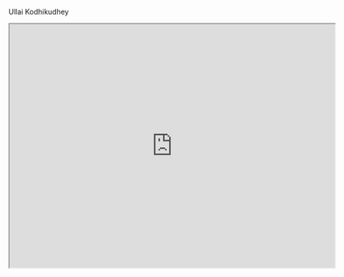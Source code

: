 Ullai Kodhikudhey

<iframe src="https://drive.google.com/file/d/1NarU6SB2fJraiEXyyAUihiIxFzu0DhgQ/preview" width="640" height="480"></iframe>
